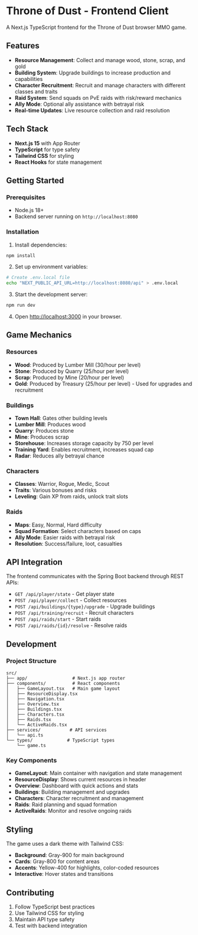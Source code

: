 # Throne of Dust - Frontend Client

A Next.js TypeScript frontend for the Throne of Dust browser MMO game.

## Features

- **Resource Management**: Collect and manage wood, stone, scrap, and gold
- **Building System**: Upgrade buildings to increase production and capabilities
- **Character Recruitment**: Recruit and manage characters with different classes and traits
- **Raid System**: Send squads on PvE raids with risk/reward mechanics
- **Ally Mode**: Optional ally assistance with betrayal risk
- **Real-time Updates**: Live resource collection and raid resolution

## Tech Stack

- **Next.js 15** with App Router
- **TypeScript** for type safety
- **Tailwind CSS** for styling
- **React Hooks** for state management

## Getting Started

### Prerequisites

- Node.js 18+
- Backend server running on `http://localhost:8080`

### Installation

1. Install dependencies:

```bash
npm install
```

2. Set up environment variables:

```bash
# Create .env.local file
echo "NEXT_PUBLIC_API_URL=http://localhost:8080/api" > .env.local
```

3. Start the development server:

```bash
npm run dev
```

4. Open [http://localhost:3000](http://localhost:3000) in your browser.

## Game Mechanics

### Resources

- **Wood**: Produced by Lumber Mill (30/hour per level)
- **Stone**: Produced by Quarry (25/hour per level)
- **Scrap**: Produced by Mine (20/hour per level)
- **Gold**: Produced by Treasury (25/hour per level) - Used for upgrades and recruitment

### Buildings

- **Town Hall**: Gates other building levels
- **Lumber Mill**: Produces wood
- **Quarry**: Produces stone
- **Mine**: Produces scrap
- **Storehouse**: Increases storage capacity by 750 per level
- **Training Yard**: Enables recruitment, increases squad cap
- **Radar**: Reduces ally betrayal chance

### Characters

- **Classes**: Warrior, Rogue, Medic, Scout
- **Traits**: Various bonuses and risks
- **Leveling**: Gain XP from raids, unlock trait slots

### Raids

- **Maps**: Easy, Normal, Hard difficulty
- **Squad Formation**: Select characters based on caps
- **Ally Mode**: Easier raids with betrayal risk
- **Resolution**: Success/failure, loot, casualties

## API Integration

The frontend communicates with the Spring Boot backend through REST APIs:

- `GET /api/player/state` - Get player state
- `POST /api/player/collect` - Collect resources
- `POST /api/buildings/{type}/upgrade` - Upgrade buildings
- `POST /api/training/recruit` - Recruit characters
- `POST /api/raids/start` - Start raids
- `POST /api/raids/{id}/resolve` - Resolve raids

## Development

### Project Structure

```
src/
├── app/                 # Next.js app router
├── components/          # React components
│   ├── GameLayout.tsx   # Main game layout
│   ├── ResourceDisplay.tsx
│   ├── Navigation.tsx
│   ├── Overview.tsx
│   ├── Buildings.tsx
│   ├── Characters.tsx
│   ├── Raids.tsx
│   └── ActiveRaids.tsx
├── services/           # API services
│   └── api.ts
└── types/             # TypeScript types
    └── game.ts
```

### Key Components

- **GameLayout**: Main container with navigation and state management
- **ResourceDisplay**: Shows current resources in header
- **Overview**: Dashboard with quick actions and stats
- **Buildings**: Building management and upgrades
- **Characters**: Character recruitment and management
- **Raids**: Raid planning and squad formation
- **ActiveRaids**: Monitor and resolve ongoing raids

## Styling

The game uses a dark theme with Tailwind CSS:

- **Background**: Gray-900 for main background
- **Cards**: Gray-800 for content areas
- **Accents**: Yellow-400 for highlights, color-coded resources
- **Interactive**: Hover states and transitions

## Contributing

1. Follow TypeScript best practices
2. Use Tailwind CSS for styling
3. Maintain API type safety
4. Test with backend integration
